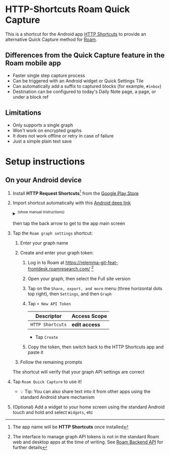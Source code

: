# HTTP-Shortcuts Roam Quick Capture

This is a shortcut for the Android app [HTTP Shortcuts](https://http-shortcuts.rmy.ch/)
 to provide an alternative Quick Capture method for [Roam](https://roamresearch.com/).

## Differences from the Quick Capture feature in the Roam mobile app

 * Faster single step capture process
 * Can be triggered with an Android widget or Quick Settings Tile
 * Can automatically add a suffix to captured blocks (for example, `#inbox`)
 * Destination can be configured to today's Daily Note page, a page, or under a block ref

## Limitations

 * Only supports a single graph
 * Won't work on encrypted graphs
 * It does not work offline or retry in case of failure
 * Just a simple plain text save

# Setup instructions

## On your Android device
 1. Install **HTTP Request Shortcuts**[^1] from the [Google Play Store](https://play.google.com/store/apps/details?id=ch.rmy.android.http_shortcuts)

 1. Import shortcut automatically with this [Android deep link](https://tinyurl.com/5dhe5c2r)
     <details><summary><sup>(show manual instructions)</sup></summary>

     1. Download [shortcuts-roam.zip](https://github.com/egalanos/HTTP-Shortcuts-Roam/releases/latest/download/shortcuts-roam.zip)

     1. Open the HTTP Shortcuts app

         1. Tap the options menu (three vertical dots), then `Import / Export`, 
         then `Import from File`

         1. Select the downloaded file
      </details>

     then tap the back arrow to get to the app main screen

 1. Tap the `Roam graph settings` shortcut:

    1. Enter your graph name

    1. Create and enter your graph token:

         1. Log in to Roam at https://relemma-git-feat-frontdesk.roamresearch.com/ [^2]

         1. Open your graph, then select the Full site version

         1. Tap on the `Share, export, and more` menu (three horizontal dots top right),
            then `Settings`, and then `Graph`

         1. Tap `+ New API Token`

            |Descriptor|Access Scope|
            |----------|------------|
            | `HTTP Shortcuts` | **edit access** |
            * Tap `Create`

         1. Copy the token, then switch back to the HTTP Shortcuts app and paste it 

    1. Follow the remaining prompts

    The shortcut will verify that your graph API settings are correct

 1. Tap `Roam Quick Capture` to use it!
    * :bulb: Tip: You can also share text into it from other apps using the standard Android
      share mechanism

 1. (Optional) Add a widget to your home screen using the standard Android touch
    and hold and select `Widgets`, etc


[^1]: The app name will be **HTTP Shortcuts** once installed

[^2]: The interface to manage graph API tokens is not in the standard Roam web and desktop apps at the
      time of writing. See [Roam Backend API](https://roamresearch.com/#/app/developer-documentation/page/W4Po8pcHQ)
      for further details
